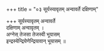 +++
title = "०३ सूर्यस्यावृतम् अन्वावर्ते दक्षिणाम्"

+++
सूर्यस्यावृतम् अन्वावर्ते  
दक्षिणाम् अन्वावृतम् ।  
अग्नेस् तेजसा तेजस्वी भूयासम्  
इन्द्रस्येन्द्रियेणेन्द्रियावान् भूयासम् ॥